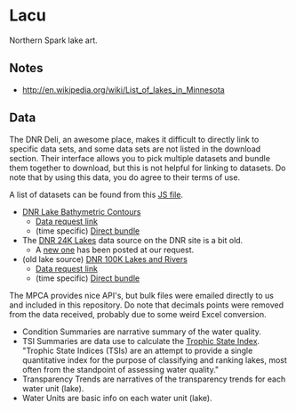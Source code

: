 # Lacu

Northern Spark lake art.

## Notes

* http://en.wikipedia.org/wiki/List_of_lakes_in_Minnesota

## Data

The DNR Deli, an awesome place, makes it difficult to directly link to specific data sets, and some data sets are not listed in the download section.  Their interface allows you to pick multiple datasets and bundle them together to download, but this is not helpful for linking to datasets.  Do note that by using this data, you do agree to their terms of use.

A list of datasets can be found from this [JS file](http://deli.dnr.state.mn.us/javascript/data_layer_def.js).

* [DNR Lake Bathymetric Contours](http://deli.dnr.state.mn.us/metadata.html?id=L390001700202)
    * [Data request link](http://deli.dnr.state.mn.us/cgi-bin/bundle.pl?layer=L390001700202&email=get%40data.com&assemblytype=tiles&data=bath_contln3+mn&kbytes=1)
    * (time specific) [Direct bundle](ftp://ftp.dnr.state.mn.us/pub/deli/d31302343658330.zip)
* The [DNR 24K Lakes](http://deli.dnr.state.mn.us/metadata.html?id=L260000062101) data source on the DNR site is a bit old.
    * A [new one](ftp://ftp.dnr.state.mn.us/pub/gisftp/hawatson/water_dnr_hydrography.zip) has been posted at our request.
* (old lake source) [DNR 100K Lakes and Rivers](http://deli.dnr.state.mn.us/metadata.html?id=L390003700201)
    * [Data request link](http://deli.dnr.state.mn.us/cgi-bin/bundle.pl?layer=L390003700201&email=get%40data.com&assemblytype=tiles&data=lake_dnrpy2+mn&kbytes=1)
    * (time specific) [Direct bundle](ftp://ftp.dnr.state.mn.us/pub/deli/d15079344790019.zip)

The MPCA provides nice API's, but bulk files were emailed directly to us and included in this repository.  Do note that decimals points were removed from the data received, probably due to some weird Excel conversion.

* Condition Summaries are narrative summary of the water quality.
* TSI Summaries are data use to calculate the [Trophic State Index](http://www.lakeaccess.org/lakedata/datainfotsi.html).  "Trophic State Indices (TSIs) are an attempt to provide a single quantitative index for the purpose of classifying and ranking lakes, most often from the standpoint of assessing water quality."
* Transparency Trends are narratives of the transparency trends for each water unit (lake).
* Water Units are basic info on each water unit (lake).
